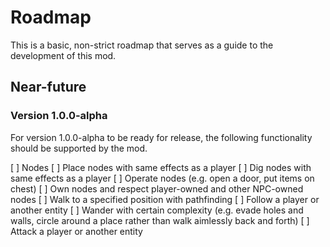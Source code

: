 # Roadmap

This is a basic, non-strict roadmap that serves as a guide to the development
of this mod.

## Near-future
### Version 1.0.0-alpha
For version 1.0.0-alpha to be ready for release, the following functionality
should be supported by the mod.

[ ] Nodes
    [ ] Place nodes with same effects as a player
    [ ] Dig nodes with same effects as a player
    [ ] Operate nodes (e.g. open a door, put items on chest)
    [ ] Own nodes and respect player-owned and other NPC-owned nodes
[ ] Walk to a specified position with pathfinding
[ ] Follow a player or another entity
[ ] Wander with certain complexity (e.g. evade holes and walls, circle around a
    place rather than walk aimlessly back and forth)
[ ] Attack a player or another entity
